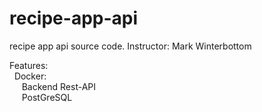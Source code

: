 # recipe-app-api
recipe app api source code.
Instructor: Mark Winterbottom

Features:\
  &nbsp; Docker:\
    &nbsp;&nbsp;&nbsp;&nbsp;&nbsp;Backend Rest-API\
    &nbsp;&nbsp;&nbsp;&nbsp;&nbsp;PostGreSQL
